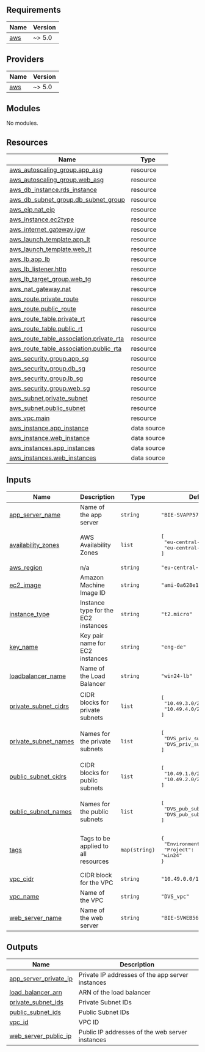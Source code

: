 ## Requirements

| Name | Version |
|------|---------|
| <a name="requirement_aws"></a> [aws](#requirement\_aws) | ~> 5.0 |

## Providers

| Name | Version |
|------|---------|
| <a name="provider_aws"></a> [aws](#provider\_aws) | ~> 5.0 |

## Modules

No modules.

## Resources

| Name | Type |
|------|------|
| [aws_autoscaling_group.app_asg](https://registry.terraform.io/providers/hashicorp/aws/latest/docs/resources/autoscaling_group) | resource |
| [aws_autoscaling_group.web_asg](https://registry.terraform.io/providers/hashicorp/aws/latest/docs/resources/autoscaling_group) | resource |
| [aws_db_instance.rds_instance](https://registry.terraform.io/providers/hashicorp/aws/latest/docs/resources/db_instance) | resource |
| [aws_db_subnet_group.db_subnet_group](https://registry.terraform.io/providers/hashicorp/aws/latest/docs/resources/db_subnet_group) | resource |
| [aws_eip.nat_eip](https://registry.terraform.io/providers/hashicorp/aws/latest/docs/resources/eip) | resource |
| [aws_instance.ec2type](https://registry.terraform.io/providers/hashicorp/aws/latest/docs/resources/instance) | resource |
| [aws_internet_gateway.igw](https://registry.terraform.io/providers/hashicorp/aws/latest/docs/resources/internet_gateway) | resource |
| [aws_launch_template.app_lt](https://registry.terraform.io/providers/hashicorp/aws/latest/docs/resources/launch_template) | resource |
| [aws_launch_template.web_lt](https://registry.terraform.io/providers/hashicorp/aws/latest/docs/resources/launch_template) | resource |
| [aws_lb.app_lb](https://registry.terraform.io/providers/hashicorp/aws/latest/docs/resources/lb) | resource |
| [aws_lb_listener.http](https://registry.terraform.io/providers/hashicorp/aws/latest/docs/resources/lb_listener) | resource |
| [aws_lb_target_group.web_tg](https://registry.terraform.io/providers/hashicorp/aws/latest/docs/resources/lb_target_group) | resource |
| [aws_nat_gateway.nat](https://registry.terraform.io/providers/hashicorp/aws/latest/docs/resources/nat_gateway) | resource |
| [aws_route.private_route](https://registry.terraform.io/providers/hashicorp/aws/latest/docs/resources/route) | resource |
| [aws_route.public_route](https://registry.terraform.io/providers/hashicorp/aws/latest/docs/resources/route) | resource |
| [aws_route_table.private_rt](https://registry.terraform.io/providers/hashicorp/aws/latest/docs/resources/route_table) | resource |
| [aws_route_table.public_rt](https://registry.terraform.io/providers/hashicorp/aws/latest/docs/resources/route_table) | resource |
| [aws_route_table_association.private_rta](https://registry.terraform.io/providers/hashicorp/aws/latest/docs/resources/route_table_association) | resource |
| [aws_route_table_association.public_rta](https://registry.terraform.io/providers/hashicorp/aws/latest/docs/resources/route_table_association) | resource |
| [aws_security_group.app_sg](https://registry.terraform.io/providers/hashicorp/aws/latest/docs/resources/security_group) | resource |
| [aws_security_group.db_sg](https://registry.terraform.io/providers/hashicorp/aws/latest/docs/resources/security_group) | resource |
| [aws_security_group.lb_sg](https://registry.terraform.io/providers/hashicorp/aws/latest/docs/resources/security_group) | resource |
| [aws_security_group.web_sg](https://registry.terraform.io/providers/hashicorp/aws/latest/docs/resources/security_group) | resource |
| [aws_subnet.private_subnet](https://registry.terraform.io/providers/hashicorp/aws/latest/docs/resources/subnet) | resource |
| [aws_subnet.public_subnet](https://registry.terraform.io/providers/hashicorp/aws/latest/docs/resources/subnet) | resource |
| [aws_vpc.main](https://registry.terraform.io/providers/hashicorp/aws/latest/docs/resources/vpc) | resource |
| [aws_instance.app_instance](https://registry.terraform.io/providers/hashicorp/aws/latest/docs/data-sources/instance) | data source |
| [aws_instance.web_instance](https://registry.terraform.io/providers/hashicorp/aws/latest/docs/data-sources/instance) | data source |
| [aws_instances.app_instances](https://registry.terraform.io/providers/hashicorp/aws/latest/docs/data-sources/instances) | data source |
| [aws_instances.web_instances](https://registry.terraform.io/providers/hashicorp/aws/latest/docs/data-sources/instances) | data source |

## Inputs

| Name | Description | Type | Default | Required |
|------|-------------|------|---------|:--------:|
| <a name="input_app_server_name"></a> [app\_server\_name](#input\_app\_server\_name) | Name of the app server | `string` | `"BIE-SVAPP57"` | no |
| <a name="input_availability_zones"></a> [availability\_zones](#input\_availability\_zones) | AWS Availability Zones | `list` | <pre>[<br/>  "eu-central-1a",<br/>  "eu-central-1b"<br/>]</pre> | no |
| <a name="input_aws_region"></a> [aws\_region](#input\_aws\_region) | n/a | `string` | `"eu-central-1"` | no |
| <a name="input_ec2_image"></a> [ec2\_image](#input\_ec2\_image) | Amazon Machine Image ID | `string` | `"ami-0a628e1e89aaedf80"` | no |
| <a name="input_instance_type"></a> [instance\_type](#input\_instance\_type) | Instance type for the EC2 instances | `string` | `"t2.micro"` | no |
| <a name="input_key_name"></a> [key\_name](#input\_key\_name) | Key pair name for EC2 instances | `string` | `"eng-de"` | no |
| <a name="input_loadbalancer_name"></a> [loadbalancer\_name](#input\_loadbalancer\_name) | Name of the Load Balancer | `string` | `"win24-lb"` | no |
| <a name="input_private_subnet_cidrs"></a> [private\_subnet\_cidrs](#input\_private\_subnet\_cidrs) | CIDR blocks for private subnets | `list` | <pre>[<br/>  "10.49.3.0/24",<br/>  "10.49.4.0/24"<br/>]</pre> | no |
| <a name="input_private_subnet_names"></a> [private\_subnet\_names](#input\_private\_subnet\_names) | Names for the private subnets | `list` | <pre>[<br/>  "DVS_priv_sub_1",<br/>  "DVS_priv_sub_2"<br/>]</pre> | no |
| <a name="input_public_subnet_cidrs"></a> [public\_subnet\_cidrs](#input\_public\_subnet\_cidrs) | CIDR blocks for public subnets | `list` | <pre>[<br/>  "10.49.1.0/24",<br/>  "10.49.2.0/24"<br/>]</pre> | no |
| <a name="input_public_subnet_names"></a> [public\_subnet\_names](#input\_public\_subnet\_names) | Names for the public subnets | `list` | <pre>[<br/>  "DVS_pub_sub_1",<br/>  "DVS_pub_sub_2"<br/>]</pre> | no |
| <a name="input_tags"></a> [tags](#input\_tags) | Tags to be applied to all resources | `map(string)` | <pre>{<br/>  "Environment": "staging",<br/>  "Project": "win24"<br/>}</pre> | no |
| <a name="input_vpc_cidr"></a> [vpc\_cidr](#input\_vpc\_cidr) | CIDR block for the VPC | `string` | `"10.49.0.0/16"` | no |
| <a name="input_vpc_name"></a> [vpc\_name](#input\_vpc\_name) | Name of the VPC | `string` | `"DVS_vpc"` | no |
| <a name="input_web_server_name"></a> [web\_server\_name](#input\_web\_server\_name) | Name of the web server | `string` | `"BIE-SVWEB56"` | no |

## Outputs

| Name | Description |
|------|-------------|
| <a name="output_app_server_private_ip"></a> [app\_server\_private\_ip](#output\_app\_server\_private\_ip) | Private IP addresses of the app server instances |
| <a name="output_load_balancer_arn"></a> [load\_balancer\_arn](#output\_load\_balancer\_arn) | ARN of the load balancer |
| <a name="output_private_subnet_ids"></a> [private\_subnet\_ids](#output\_private\_subnet\_ids) | Private Subnet IDs |
| <a name="output_public_subnet_ids"></a> [public\_subnet\_ids](#output\_public\_subnet\_ids) | Public Subnet IDs |
| <a name="output_vpc_id"></a> [vpc\_id](#output\_vpc\_id) | VPC ID |
| <a name="output_web_server_public_ip"></a> [web\_server\_public\_ip](#output\_web\_server\_public\_ip) | Public IP addresses of the web server instances |
